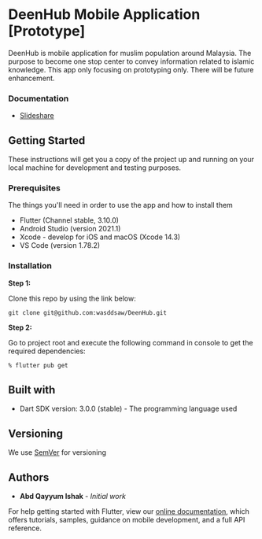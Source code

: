# DeenHub Mobile Application [Prototype]
DeenHub is mobile application for muslim population around Malaysia. The purpose to become one stop center to convey information related to islamic knowledge. This app only focusing on prototyping only. There will be future enhancement.

### Documentation

* [Slideshare](https://docs.google.com/presentation/d/1ivx9yIPUnrMQ_uzmfK-_EPAXskzKtQ29Ug5avm6MYCw/edit?usp=sharing)

## Getting Started

These instructions will get you a copy of the project up and running on your local machine for development and testing purposes.

### Prerequisites

The things you'll need in order to use the app and how to install them

* Flutter (Channel stable, 3.10.0)
* Android Studio (version 2021.1)
* Xcode - develop for iOS and macOS (Xcode 14.3)
* VS Code (version 1.78.2)

### Installation

**Step 1:**

Clone this repo by using the link below:

```
git clone git@github.com:wasddsaw/DeenHub.git
```

**Step 2:**

Go to project root and execute the following command in console to get the required dependencies: 

```zsh
% flutter pub get
```

## Built with

* Dart SDK version: 3.0.0 (stable) - The programming language used

## Versioning

We use [SemVer](https://semver.org/) for versioning

## Authors

* **Abd Qayyum Ishak** - *Initial work*

For help getting started with Flutter, view our
[online documentation](https://flutter.dev/docs), which offers tutorials,
samples, guidance on mobile development, and a full API reference.
